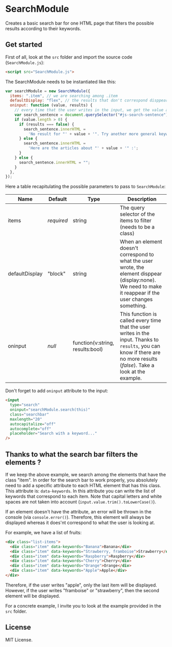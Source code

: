 # SearchModule

Creates a basic search bar for one HTML page that filters the possible results according to their keywords.

## Get started

First of all, look at the `src` folder and import the source code (`SearchModule.js`):

```html
<script src="SearchModule.js">
```

The SearchModule needs to be instantiated like this:

```javascript
var searchModule = new SearchModule({
  items: ".item", // we are searching among .item
  defaultDisplay: "flex", // the results that don't correspond disppear (display:none), so in order to make them reappear...
  oninput: function (value, results) {
    // every time that the user writes in the input, we get the value and a bool "results"
    var search_sentence = document.querySelector("#js-search-sentence");
    if (value.length > 0) {
      if (results === false) {
        search_sentence.innerHTML =
          'No result for "' + value + '". Try another more general keyword.';
      } else {
        search_sentence.innerHTML =
          'Here are the articles about "' + value + '" :';
      }
    } else {
      search_sentence.innerHTML = "";
    }
  },
});
```

Here a table recapitulating the possible parameters to pass to `SearchModule`:

| Name           | Default    | Type                             | Description                                                                                                                                                                 |
| -------------- | ---------- | -------------------------------- | --------------------------------------------------------------------------------------------------------------------------------------------------------------------------- |
| items          | _required_ | string                           | The query selector of the items to filter (needs to be a class)                                                                                                             |
| defaultDisplay | "block"    | string                           | When an element doesn't correspond to what the user wrote, the element disppear (display:none). We need to make it reappear if the user changes something.                  |
| oninput        | _null_     | function(v:string, results:bool) | This function is called every time that the user writes in the input. Thanks to `results`, you can know if there are no more results (_false_). Take a look at the example. |

Don't forget to add `oninput` attribute to the input:

```html
<input
  type="search"
  oninput="searchModule.search(this)"
  class="searchbar"
  maxlength="20"
  autocapitalize="off"
  autocomplete="off"
  placeholder="Search with a keyword..."
/>
```

## Thanks to what the search bar filters the elements ?

If we keep the above example, we search among the elements that have the class "item". In order for the search bar to work properly, you absolutely need to add a specific attribute to each HTML element that has this class. This attribute is: `data-keywords`. In this attribute you can write the list of keywords that correspond to each item. Note that capital letters and white spaces are not taken into account (`input.value.trim().toLowerCase()`).

If an element doesn't have the attribute, an error will be thrown in the console (via `console.error()`). Therefore, this element will always be displayed whereas it does'nt correspond to what the user is looking at.

For example, we have a list of fruits:

```html
<div class="list-items">
  <div class="item" data-keywords="Banana">Banana</div>
  <div class="item" data-keywords="Strawberry, framboise">Strawberry</div>
  <div class="item" data-keywords="Raspberry">Raspberry</div>
  <div class="item" data-keywords="Cherry">Cherry</div>
  <div class="item" data-keywords="Orange">Orange</div>
  <div class="item" data-keywords="Apple">Apple</div>
</div>
```

Therefore, if the user writes "apple", only the last item will be displayed. However, if the user writes "framboise" or "strawberry", then the second element will be displayed.

For a concrete example, I invite you to look at the example provided in the `src` folder.

## License

MIT License.
